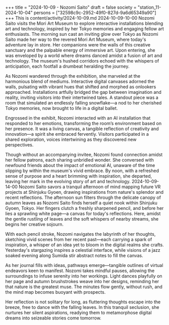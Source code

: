 +++
title = "2024-10-09 - Nozomi Saito"
draft = false
society = "station_11-2024-10-04"
persons = ["32598c9c-2952-49f0-827d-9a6d65349a90"]
+++
This is content/activity/2024-10-09.md
2024-10-09-10-00
Nozomi Saito visits the Mori Art Museum to explore interactive installations blending art and technology, inspired by her Tokyo memories and engaging fellow art enthusiasts.
The morning sun cast an inviting glow over Tokyo as Nozomi Saito made her way to the revered Mori Art Museum, where today's adventure lay in store. Her companions were the walls of this creative sanctuary and the palpable energy of immersive art. Upon entering, she was enveloped by a world where dreams danced amidst a fusion of art and technology. The museum's hushed corridors echoed with the whispers of anticipation, each footfall a drumbeat heralding the journey.

As Nozomi wandered through the exhibition, she marveled at the harmonious blend of mediums. Interactive digital canvases adorned the walls, pulsating with vibrant hues that shifted and morphed as onlookers approached. Installations artfully bridged the gap between imagination and reality, inviting visitors into their intertwined tales. A standout piece was a room that simulated an endlessly falling snowflake—a nod to her cherished Tokyo memories, now brought to life in a digital ballet.

Engrossed in the exhibit, Nozomi interacted with an AI installation that responded to her emotions, transforming the room’s environment based on her presence. It was a living canvas, a tangible reflection of creativity and innovation—a spirit she embraced fervently. Visitors participated in a shared exploration, voices intertwining as they discovered new perspectives.

Though without an accompanying invitee, Nozomi found connection amidst her fellow patrons, each sharing unbridled wonder. She conversed with newfound friends about the impact of emotional AI, unaware of the time slipping by within the museum's vivid embrace. By noon, with a refreshed sense of purpose and a heart brimming with inspiration, she departed, leaving her mark in the evolving story of art and technology.
2024-10-09-14-00
Nozomi Saito savors a tranquil afternoon of mind mapping future VR projects at Shinjuku Gyoen, drawing inspirations from nature's splendor and recent reflections.
The afternoon sun filters through the delicate canopy of autumn leaves as Nozomi Saito finds herself a quiet nook within Shinjuku Gyoen, Tokyo. Her fingers clutch a freshly sharpened pencil, and before her lies a sprawling white page—a canvas for today's reflections. Here, amidst the gentle rustling of leaves and the soft whispers of nearby streams, she begins her creative sojourn.

With each pencil stroke, Nozomi navigates the labyrinth of her thoughts, sketching vivid scenes from her recent past—each carrying a spark of inspiration, a whisper of an idea yet to bloom in the digital realms she crafts. Yesterday's stargazing inspires a celestial interface, while visions of a jazz soaked evening along Sumida stir abstract notes to fill the canvas.

As her journal fills with ideas, pathways emerge—tangible outlines of virtual endeavors keen to manifest. Nozomi takes mindful pauses, allowing the surroundings to infuse serenity into her workings. Light dances playfully on her page and autumn brushstrokes weave into her designs, reminding her that nature is the greatest muse. The minutes flow gently, without rush, and the mind map becomes buoyant with prospects.

Her reflection is not solitary for long, as fluttering thoughts escape into the breeze, free to dance with the falling leaves. In this tranquil seclusion, she nurtures her silent aspirations, readying them to metamorphose digital dreams into seizeable stories come tomorrow.
